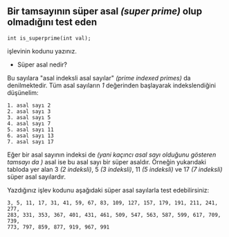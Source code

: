 ## Bir tamsayının süper asal *(super prime)* olup olmadığını test eden

```
int is_superprime(int val);
```

işlevinin kodunu yazınız.
+ Süper asal nedir?

Bu sayılara "asal indeksli asal sayılar" *(prime indexed primes)* da denilmektedir. Tüm asal sayıların *1* değerinden başlayarak indekslendiğini düşünelim:
```
1. asal sayı 2
2. asal sayı 3
3. asal sayı 5
4. asal sayı 7
5. asal sayı 11
6. asal sayı 13
7. asal sayı 17

```

Eğer bir asal sayının indeksi de *(yani kaçıncı asal sayı olduğunu gösteren tamsayı da )* asal ise bu asal sayı bir süper asaldır. Örneğin yukarıdaki tabloda yer alan 3 *(2 indeksli)*, 5 *(3 indeksli)*, 11 *(5 indeksli)* ve 17 *(7 indeksli)* süper asal sayılardır.

Yazdığınız işlev kodunu aşağıdaki süper asal sayılarla test edebilirsiniz:
```
3, 5, 11, 17, 31, 41, 59, 67, 83, 109, 127, 157, 179, 191, 211, 241, 277, 
283, 331, 353, 367, 401, 431, 461, 509, 547, 563, 587, 599, 617, 709, 739, 
773, 797, 859, 877, 919, 967, 991
```
